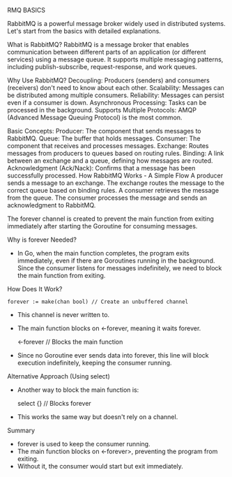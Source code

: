 RMQ BASICS

RabbitMQ is a powerful message broker widely used in distributed systems. Let's start from the basics with detailed explanations.

What is RabbitMQ?
RabbitMQ is a message broker that enables communication between different parts of an application (or different services) using a message queue. It supports multiple messaging patterns, including publish-subscribe, request-response, and work queues.

Why Use RabbitMQ?
Decoupling: Producers (senders) and consumers (receivers) don't need to know about each other.
Scalability: Messages can be distributed among multiple consumers.
Reliability: Messages can persist even if a consumer is down.
Asynchronous Processing: Tasks can be processed in the background.
Supports Multiple Protocols: AMQP (Advanced Message Queuing Protocol) is the most common.

Basic Concepts:
Producer: The component that sends messages to RabbitMQ.
Queue: The buffer that holds messages.
Consumer: The component that receives and processes messages.
Exchange: Routes messages from producers to queues based on routing rules.
Binding: A link between an exchange and a queue, defining how messages are routed.
Acknowledgment (Ack/Nack): Confirms that a message has been successfully processed.
How RabbitMQ Works - A Simple Flow
A producer sends a message to an exchange.
The exchange routes the message to the correct queue based on binding rules.
A consumer retrieves the message from the queue.
The consumer processes the message and sends an acknowledgment to RabbitMQ.

The forever channel is created to prevent the main function from exiting immediately after starting the Goroutine for consuming messages.

Why is forever Needed?

- In Go, when the main function completes, the program exits immediately, even if there are Goroutines running in the background. Since the consumer listens for messages indefinitely, we need to block the main function from exiting.

How Does It Work?

    forever := make(chan bool) // Create an unbuffered channel

- This channel is never written to.
- The main function blocks on <-forever, meaning it waits forever.

  <-forever // Blocks the main function

- Since no Goroutine ever sends data into forever, this line will block execution indefinitely, keeping the consumer running.

Alternative Approach (Using select)

- Another way to block the main function is:

  select {} // Blocks forever

- This works the same way but doesn't rely on a channel.

Summary

- forever is used to keep the consumer running.
- The main function blocks on <-forever>, preventing the program from exiting.
- Without it, the consumer would start but exit immediately.
